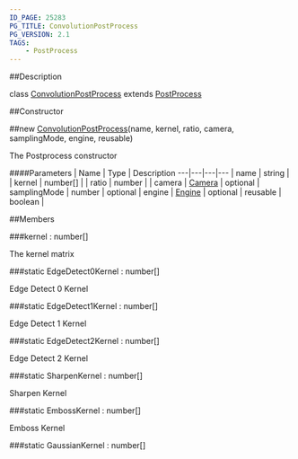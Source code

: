 ```yaml
---
ID_PAGE: 25283
PG_TITLE: ConvolutionPostProcess
PG_VERSION: 2.1
TAGS:
    - PostProcess
---
```

##Description

class [ConvolutionPostProcess](/classes/2.2-alpha/ConvolutionPostProcess) extends [PostProcess](/classes/2.2-alpha/PostProcess)



##Constructor

##new [ConvolutionPostProcess](/classes/2.2-alpha/ConvolutionPostProcess)(name, kernel, ratio, camera, samplingMode, engine, reusable)

The Postprocess constructor

####Parameters
 | Name | Type | Description
---|---|---|---
 | name | string | 
 | kernel | number[] | 
 | ratio | number | 
 | camera | [Camera](/classes/2.2-alpha/Camera) | 
optional | samplingMode | number | 
optional | engine | [Engine](/classes/2.2-alpha/Engine) | 
optional | reusable | boolean | 

##Members

###kernel : number[]

The kernel matrix

###static EdgeDetect0Kernel : number[]

Edge Detect 0 Kernel

###static EdgeDetect1Kernel : number[]

Edge Detect 1 Kernel

###static EdgeDetect2Kernel : number[]

Edge Detect 2 Kernel

###static SharpenKernel : number[]

Sharpen Kernel

###static EmbossKernel : number[]

Emboss Kernel

###static GaussianKernel : number[]



